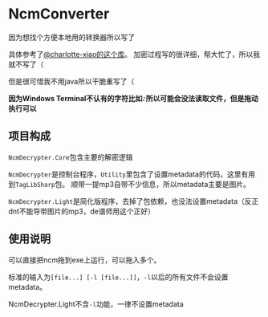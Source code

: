 # NcmConverter

因为想找个方便本地用的转换器所以写了

具体参考了[@charlotte-xiao的这个库](https://github.com/charlotte-xiao/NCM2MP3)。
加密过程写的很详细，帮大忙了，所以我就不写了（

但是很可惜我不用java所以干脆重写了（

**因为Windows Terminal不认有的字符比如`♪`所以可能会没法读取文件，但是拖动执行可以**

## 项目构成

`NcmDecrypter.Core`包含主要的解密逻辑

`NcmDecrypter`是控制台程序，`Utility`里包含了设置metadata的代码，这里有用到`TagLibSharp`包。
顺带一提mp3自带不少信息，所以metadata主要是图片。

`NcmDecrypter.Light`是简化版程序，去掉了包依赖，也没法设置metadata（反正dnt不能导带图片的mp3，de谱师用这个正好）

## 使用说明

可以直接把ncm拖到exe上运行，可以拖入多个。

标准的输入为`[file...] [-l [file...]]`，`-l`以后的所有文件不会设置metadata。

NcmDecrypter.Light不含`-l`功能，一律不设置metadata
